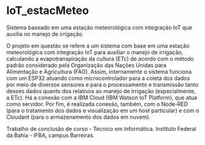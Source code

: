 # IoT_estacMeteo
Sistema baseado em uma estação meteorológica com integração IoT que auxilia no manejo de irrigação.

O projeto em questão se refere a um sistema com base em uma estação meteorológica com integração IoT para auxiliar o manejo de irrigação, calculando a evapotranspiração da cultura (ETc) de acordo com o método padrão considerado pela Organização das Nações Unidas para Alimentação e Agricultura (FAO). 
Assim, internamente o sistema funciona com um ESP32 atuando como microcontrolador para a coleta dos dados por meio de diversos sensores e para o processamento e transmissão tanto desses dados quanto dos relativos ao manejo de irrigação (especialmente, a ETc). Há a conexão com a IBM Cloud (IBM Watson IoT Platform), que atua como servidor. Por fim, é realizada conexão, também, com o Node-RED (para o tratamento dos dados e visualização em um host particular) e com o Cloudant (para o armazenamento dos dados em nuvem).

Trabalho de conclusão de curso - Técnico em Informática.
Instituto Federal da Bahia - IFBA, campus Barreiras.
